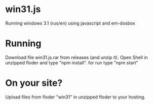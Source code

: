 # win31.js
Running windows 3.1 (rus/en) using javascript and em-dosbox
# Running
Download file win31.js.rar from releases (and unzip it). Open Shell in unzipped floder and type "npm install". for run type "npm start"
# On your site?
Upload files from floder "win31" in unzipped floder to your hosting.
# ‮
